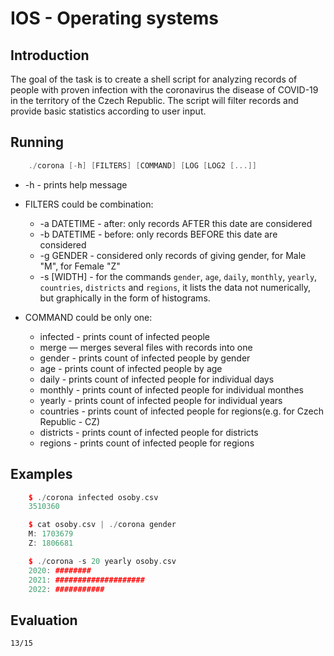 # IOS - Operating systems

## Introduction
The goal of the task is to create a shell script for analyzing records of people with proven infection with the coronavirus
the disease of COVID-19 in the territory of the Czech Republic. The script will filter records and provide basic statistics according to user input.

## Running
```c++
    ./corona [-h] [FILTERS] [COMMAND] [LOG [LOG2 [...]]
```
+ -h - prints help message

+ FILTERS could be combination:
    * -a DATETIME - after: only records AFTER this date are considered
    * -b DATETIME - before: only records BEFORE this date are considered
    * -g GENDER - considered only records of giving gender, for Male "M", for Female "Z"
    * -s [WIDTH] - for the commands ```gender```, ```age```, ```daily```, ```monthly```, ```yearly```, ```countries```, ```districts``` and ```regions```, it lists the data not numerically, but graphically in the form of histograms.

+ COMMAND could be only one:
    * infected - prints count of infected people
    * merge — merges several files with records into one
    * gender - prints count of infected people by gender
    * age - prints count of infected people by age
    * daily - prints count of infected people for individual days
    * monthly - prints count of infected people for individual monthes
    * yearly - prints count of infected people for individual years
    * countries - prints count of infected people for regions(e.g. for Czech Republic - CZ)
    * districts - prints count of infected people for districts
    * regions - prints count of infected people for regions

## Examples
```c++
    $ ./corona infected osoby.csv
    3510360
```
```c++
    $ cat osoby.csv | ./corona gender
    M: 1703679
    Z: 1806681
```
```c++
    $ ./corona -s 20 yearly osoby.csv
    2020: ########
    2021: ####################
    2022: ###########

```

## Evaluation
    13/15